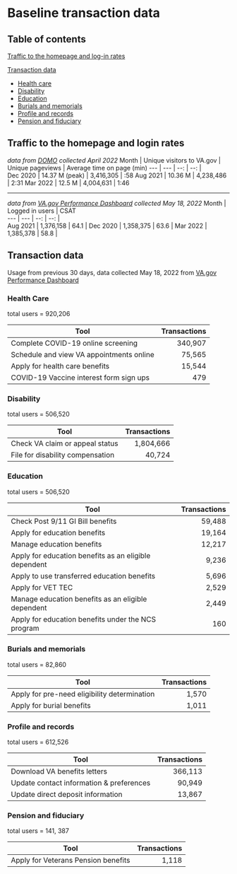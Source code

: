 # Baseline transaction data 

## Table of contents
[Traffic to the homepage and log-in rates](#traffic-to-the-homepage-and-login-rates)

[Transaction data](#transaction-data)
- [Health care](#health-care)
- [Disability](#disability)
- [Education](#education)
- [Burials and memorials](#burials-and-memorials)
- [Profile and records](#profile-and-records)
- [Pension and fiduciary](#pension-and-fiduciary)

## Traffic to the homepage and login rates
_data from [DOMO](https://va-gov.domo.com/page/1030131175/kpis/details/1478718344) collected April 2022_
Month	|	Unique visitors to VA.gov	|	Unique pageviews	|	Average time on page (min)
---	|	---	|	--:	|	--:	|	
Dec 2020	|	14.37 M (peak)	|	3,416,305	|	:58
Aug 2021	|	10.36 M	|	4,238,486	|	2:31
Mar 2022	|	12.5 M | 4,004,631	|	1:46

---
_data from [VA.gov Performance Dashboard](https://www.va.gov/performance-dashboard/) collected May 18, 2022_
Month	|	Logged in users	|	CSAT	
---	|	---	|	--:	|	--:	|	
Aug 2021	|	1,376,158	|	64.1 |
Dec 2020	|	1,358,375	|	63.6 |
Mar 2022	|	1,385,378 |	58.8 |	

## Transaction data 
Usage from previous 30 days, data collected May 18, 2022 from [VA.gov Performance Dashboard](https://www.va.gov/performance-dashboard/)

### Health Care
total users = 920,206

Tool	 | Transactions
| --- |--: | 
Complete COVID-19 online screening | 340,907
Schedule and view VA appointments online	| 75,565
Apply for health care benefits	| 15,544
COVID-19 Vaccine interest form sign ups |	479

### Disability
total users = 506,520

Tool	 | Transactions
| --- | --: | 
Check VA claim or appeal status |	1,804,666
File for disability compensation| 	40,724

### Education
total users = 506,520

Tool	 | Transactions
| --- | --: |
Check Post 9/11 GI Bill benefits |	59,488
Apply for education benefits |	19,164
Manage education benefits	| 12,217
Apply for education benefits as an eligible dependent |	9,236
Apply to use transferred education benefits |	5,696
Apply for VET TEC	| 2,529
Manage education benefits as an eligible dependent |	2,449
Apply for education benefits under the NCS program| 160

### Burials and memorials
total users = 82,860

Tool	 | Transactions
| --- | --: |
Apply for pre-need eligibility determination | 1,570
Apply for burial benefits |	1,011

### Profile and records
total users = 612,526

Tool	 | Transactions
| --- | --: |
Download VA benefits letters | 366,113
Update contact information & preferences |	90,949
Update direct deposit information	| 13,867


### Pension and fiduciary
total users = 141, 387

Tool	 | Transactions
| --- | --: |
Apply for Veterans Pension benefits |	1,118

